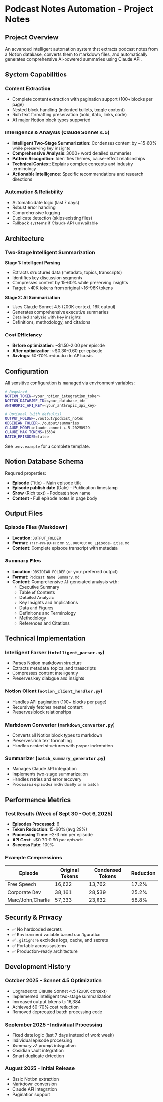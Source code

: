 # Podcast Notes Automation - Project Notes

## Project Overview

An advanced intelligent automation system that extracts podcast notes from a Notion database, converts them to markdown files, and automatically generates comprehensive AI-powered summaries using Claude API.

## System Capabilities

### Content Extraction
- Complete content extraction with pagination support (100+ blocks per page)
- Nested block handling (indented bullets, toggle content)
- Rich text formatting preservation (bold, italic, links, code)
- All major Notion block types supported

### Intelligence & Analysis (Claude Sonnet 4.5)
- **Intelligent Two-Stage Summarization**: Condenses content by ~15-60% while preserving key insights
- **Comprehensive Analysis**: 3000+ word detailed summaries
- **Pattern Recognition**: Identifies themes, cause-effect relationships
- **Technical Context**: Explains complex concepts and industry terminology
- **Actionable Intelligence**: Specific recommendations and research directions

### Automation & Reliability
- Automatic date logic (last 7 days)
- Robust error handling
- Comprehensive logging
- Duplicate detection (skips existing files)
- Fallback systems if Claude API unavailable

## Architecture

### Two-Stage Intelligent Summarization

**Stage 1: Intelligent Parsing**
- Extracts structured data (metadata, topics, transcripts)
- Identifies key discussion segments
- Compresses content by 15-60% while preserving insights
- Target: ~40K tokens from original ~16-96K tokens

**Stage 2: AI Summarization**
- Uses Claude Sonnet 4.5 (200K context, 16K output)
- Generates comprehensive executive summaries
- Detailed analysis with key insights
- Definitions, methodology, and citations

### Cost Efficiency
- **Before optimization**: ~$1.50-2.00 per episode
- **After optimization**: ~$0.30-0.60 per episode
- **Savings**: 60-70% reduction in API costs

## Configuration

All sensitive configuration is managed via environment variables:

```bash
# Required
NOTION_TOKEN=<your_notion_integration_token>
NOTION_DATABASE_ID=<your_database_id>
ANTHROPIC_API_KEY=<your_anthropic_api_key>

# Optional (with defaults)
OUTPUT_FOLDER=./output/podcast_notes
OBSIDIAN_FOLDER=./output/summaries
CLAUDE_MODEL=claude-sonnet-4-5-20250929
CLAUDE_MAX_TOKENS=16384
BATCH_EPISODES=false
```

See `.env.example` for a complete template.

## Notion Database Schema

Required properties:
- **Episode** (Title) - Main episode title
- **Episode publish date** (Date) - Publication timestamp
- **Show** (Rich text) - Podcast show name
- **Content** - Full episode notes in page body

## Output Files

### Episode Files (Markdown)
- **Location**: `OUTPUT_FOLDER`
- **Format**: `YYYY-MM-DDTHH:MM:SS.000+00:00_Episode-Title.md`
- **Content**: Complete episode transcript with metadata

### Summary Files
- **Location**: `OBSIDIAN_FOLDER` (or your preferred output)
- **Format**: `Podcast_Name_Summary.md`
- **Content**: Comprehensive AI-generated analysis with:
  - Executive Summary
  - Table of Contents
  - Detailed Analysis
  - Key Insights and Implications
  - Data and Figures
  - Definitions and Terminology
  - Methodology
  - References and Citations

## Technical Implementation

### Intelligent Parser (`intelligent_parser.py`)
- Parses Notion markdown structure
- Extracts metadata, topics, and transcripts
- Compresses content intelligently
- Preserves key dialogue and insights

### Notion Client (`notion_client_handler.py`)
- Handles API pagination (100+ blocks per page)
- Recursively fetches nested content
- Preserves block relationships

### Markdown Converter (`markdown_converter.py`)
- Converts all Notion block types to markdown
- Preserves rich text formatting
- Handles nested structures with proper indentation

### Summarizer (`batch_summary_generator.py`)
- Manages Claude API integration
- Implements two-stage summarization
- Handles retries and error recovery
- Processes episodes individually or in batch

## Performance Metrics

### Test Results (Week of Sept 30 - Oct 6, 2025)
- **Episodes Processed**: 6
- **Token Reduction**: 15-60% (avg 29%)
- **Processing Time**: ~2-3 min per episode
- **API Cost**: ~$0.30-0.60 per episode
- **Success Rate**: 100%

### Example Compressions
| Episode | Original Tokens | Condensed Tokens | Reduction |
|---------|----------------|------------------|-----------|
| Free Speech | 16,622 | 13,762 | 17.2% |
| Corporate Dev | 38,161 | 28,539 | 25.2% |
| Marc/John/Charlie | 57,333 | 23,632 | 58.8% |

## Security & Privacy

- ✅ No hardcoded secrets
- ✅ Environment variable based configuration
- ✅ `.gitignore` excludes logs, cache, and secrets
- ✅ Portable across systems
- ✅ Production-ready architecture

## Development History

### October 2025 - Sonnet 4.5 Optimization
- Upgraded to Claude Sonnet 4.5 (200K context)
- Implemented intelligent two-stage summarization
- Increased output tokens to 16,384
- Achieved 60-70% cost reduction
- Removed deprecated batch processing code

### September 2025 - Individual Processing
- Fixed date logic (last 7 days instead of work week)
- Individual episode processing
- Summary v7 prompt integration
- Obsidian vault integration
- Smart duplicate detection

### August 2025 - Initial Release
- Basic Notion extraction
- Markdown conversion
- Claude API integration
- Pagination support
